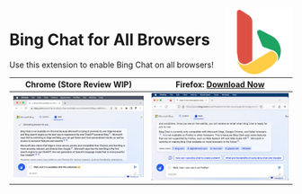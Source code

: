 <img style="vertical-align:middle;" align="right" src="public/icon1024.png" width="120px">

# Bing Chat for All Browsers

Use this extension to enable Bing Chat on all browsers!


| Chrome (Store Review WIP)                       | Firefox: [Download Now](https://addons.mozilla.org/en-US/firefox/addon/bing-chat-for-all-browsers/) |
| ----------------------------------------------- | --------------------------------------------------------------------------------------------------- |
| ![Demo of Bing Chat on Chrome](misc/chrome.png) | ![Demo of Bing Chat on Firefox](misc/firefox.png)                                                   |
